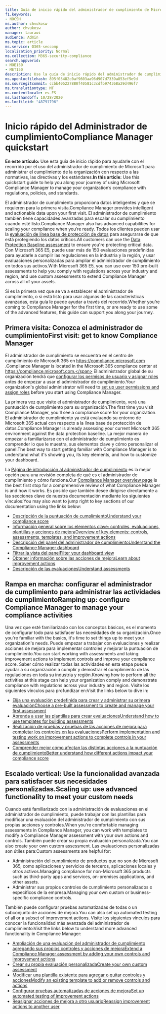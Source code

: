 ```yaml
---
title: Guía de inicio rápido del administrador de cumplimiento de Microsoft
f1.keywords:
- NOCSH
ms.author: chvukosw
author: chvukosw
manager: laurawi
audience: Admin
ms.topic: article
ms.service: O365-seccomp
localization_priority: Normal
ms.collection: M365-security-compliance
search.appverid:
- MOE150
- MET150
description: Use la guía de inicio rápido del administrador de cumplimiento para ayudarle en el recorrido de la comprensión, la configuración y el uso del administrador de cumplimiento.
ms.openlocfilehash: 895f03482c0af9603aa96d907d7339a853ef5e9d
ms.sourcegitcommit: ccbb405227880f40581c3cdfb974368a29d496f7
ms.translationtype: MT
ms.contentlocale: es-ES
ms.lasthandoff: 10/28/2020
ms.locfileid: "48791796"
---
```

# <a name="compliance-manager-quickstart"></a><span data-ttu-id="02745-103">Inicio rápido del Administrador de cumplimiento</span><span class="sxs-lookup"><span data-stu-id="02745-103">Compliance Manager quickstart</span></span>

<span data-ttu-id="02745-104">**En este artículo:** Use esta guía de inicio rápido para ayudarle con el recorrido por el uso del administrador de cumplimiento de Microsoft para administrar el cumplimiento de la organización con respecto a las normativas, las directivas y los estándares.</span><span class="sxs-lookup"><span data-stu-id="02745-104">**In this article:** Use this quickstart guide to help you along your journey of using Microsoft Compliance Manager to manage your organization’s compliance with regulations, policies, and standards.</span></span>

<span data-ttu-id="02745-105">El administrador de cumplimiento proporciona datos inteligentes y que se requieren para la primera visita.</span><span class="sxs-lookup"><span data-stu-id="02745-105">Compliance Manager provides intelligent and actionable data upon your first visit.</span></span> <span data-ttu-id="02745-106">El administrador de cumplimiento también tiene capacidades avanzadas para escalar su cumplimiento cuando esté listo.</span><span class="sxs-lookup"><span data-stu-id="02745-106">Compliance Manager also has advanced capabilities for scaling your compliance when you’re ready.</span></span> <span data-ttu-id="02745-107">Todos los clientes pueden usar la [evaluación de línea base de protección de datos](compliance-manager-assessments.md#data-protection-baseline-default-assessment) para asegurarse de que está protegiendo los datos críticos.</span><span class="sxs-lookup"><span data-stu-id="02745-107">All customers can use the [Data Protection Baseline assessment](compliance-manager-assessments.md#data-protection-baseline-default-assessment) to ensure you're protecting critical data.</span></span> <span data-ttu-id="02745-108">Con Microsoft 365 E5, puede usar más de 150 evaluaciones predefinidas para ayudarle a cumplir las regulaciones en la industria y la región, y usar evaluaciones personalizadas para ampliar el administrador de cumplimiento en todos sus activos.</span><span class="sxs-lookup"><span data-stu-id="02745-108">With Microsoft 365 E5, you can use over 150 pre-built assessments to help you comply with regulations across your industry and region, and use custom assessments to extend Compliance Manager across all of your assets.</span></span>

<span data-ttu-id="02745-109">Si es la primera vez que se va a establecer el administrador de cumplimiento, o si está listo para usar algunas de las características avanzadas, esta guía le puede ayudar a través del recorrido.</span><span class="sxs-lookup"><span data-stu-id="02745-109">Whether you’re coming to Compliance Manager for the first time, or are ready to use some of the advanced features, this guide can support you along your journey.</span></span>

## <a name="first-visit-get-to-know-compliance-manager"></a><span data-ttu-id="02745-110">Primera visita: Conozca el administrador de cumplimiento</span><span class="sxs-lookup"><span data-stu-id="02745-110">First visit: get to know Compliance Manager</span></span>

<span data-ttu-id="02745-111">El administrador de cumplimiento se encuentra en el centro de cumplimiento de Microsoft 365 en https://compliance.microsoft.com .</span><span class="sxs-lookup"><span data-stu-id="02745-111">Compliance Manager is located in the Microsoft 365 compliance center at https://compliance.microsoft.com.</span></span> <span data-ttu-id="02745-112">El administrador global de su organización tendrá que [configurar los permisos de usuario y asignar roles](compliance-manager-setup.md#set-user-permissions-and-assign-roles) antes de empezar a usar el administrador de cumplimiento.</span><span class="sxs-lookup"><span data-stu-id="02745-112">Your organization's global administrator will need to [set up user permissions and assign roles](compliance-manager-setup.md#set-user-permissions-and-assign-roles) before you start using Compliance Manager.</span></span>

<span data-ttu-id="02745-113">La primera vez que visite el administrador de cumplimiento, verá una puntuación de cumplimiento para su organización.</span><span class="sxs-lookup"><span data-stu-id="02745-113">The first time you visit Compliance Manager, you'll see a compliance score for your organization.</span></span> <span data-ttu-id="02745-114">El administrador de cumplimiento ya está evaluando su entorno de Microsoft 365 actual con respecto a la línea base de protección de datos.</span><span class="sxs-lookup"><span data-stu-id="02745-114">Compliance Manager is already assessing your current Microsoft 365 environment against the data protection baseline.</span></span> <span data-ttu-id="02745-115">La mejor manera de empezar a familiarizarse con el administrador de cumplimiento es comprender lo que le muestra, sus elementos clave y cómo personalizar el panel.</span><span class="sxs-lookup"><span data-stu-id="02745-115">The best way to start getting familiar with Compliance Manager is to understand what it's showing you, its key elements, and how to customize your dashboard.</span></span>

<span data-ttu-id="02745-116">La [Página de introducción al administrador de cumplimiento](compliance-manager.md) es la mejor opción para una revisión completa de qué es el administrador de cumplimiento y cómo funciona.</span><span class="sxs-lookup"><span data-stu-id="02745-116">Our [Compliance Manager overview page](compliance-manager.md) is the best first stop for a comprehensive review of what Compliance Manager is and how it works.</span></span> <span data-ttu-id="02745-117">Es posible que también desee dirigirse directamente a las secciones clave de nuestra documentación mediante los siguientes vínculos:</span><span class="sxs-lookup"><span data-stu-id="02745-117">You may also want to jump right to key sections of our documentation using the links below:</span></span>

- [<span data-ttu-id="02745-118">Descripción de la puntuación de cumplimiento</span><span class="sxs-lookup"><span data-stu-id="02745-118">Understand your compliance score</span></span>](compliance-manager.md#understanding-your-compliance-score)
- [<span data-ttu-id="02745-119">Información general sobre los elementos clave: controles, evaluaciones, plantillas y acciones de mejora</span><span class="sxs-lookup"><span data-stu-id="02745-119">Overview of key elements: controls, assessments, templates, and improvement actions</span></span>](compliance-manager.md#key-elements-controls-assessments-templates-improvement-actions)
- [<span data-ttu-id="02745-120">Descripción del panel del administrador de cumplimiento</span><span class="sxs-lookup"><span data-stu-id="02745-120">Understand the Compliance Manager dashboard</span></span>](compliance-manager-setup.md#understand-the-compliance-manager-dashboard)
- [<span data-ttu-id="02745-121">Filtrar la vista del panel</span><span class="sxs-lookup"><span data-stu-id="02745-121">Filter your dashboard view</span></span>](compliance-manager-setup.md#filtering-your-dashboard-view)
- [<span data-ttu-id="02745-122">Obtener información sobre las acciones de mejora</span><span class="sxs-lookup"><span data-stu-id="02745-122">Learn about improvement actions</span></span>](compliance-manager-setup.md#improvement-actions-page)
- [<span data-ttu-id="02745-123">Descripción de las evaluaciones</span><span class="sxs-lookup"><span data-stu-id="02745-123">Understand assessments</span></span>](compliance-manager.md#assessments)

## <a name="ramping-up-configure-compliance-manager-to-manage-your-compliance-activities"></a><span data-ttu-id="02745-124">Rampa en marcha: configurar el administrador de cumplimiento para administrar las actividades de cumplimiento</span><span class="sxs-lookup"><span data-stu-id="02745-124">Ramping up: configure Compliance Manager to manage your compliance activities</span></span>

<span data-ttu-id="02745-125">Una vez que esté familiarizado con los conceptos básicos, es el momento de configurar todo para satisfacer las necesidades de su organización.</span><span class="sxs-lookup"><span data-stu-id="02745-125">Once you're familiar with the basics, it's time to set things up to meet your organization's needs.</span></span> <span data-ttu-id="02745-126">Puede empezar a trabajar con evaluaciones y realizar acciones de mejora para implementar controles y mejorar la puntuación de cumplimiento.</span><span class="sxs-lookup"><span data-stu-id="02745-126">You can start working with assessments and taking improvement actions to implement controls and improve your compliance score.</span></span> <span data-ttu-id="02745-127">Saber cómo realizar todas las actividades en esta etapa puede ayudar a su organización a cumplir y demostrar el cumplimiento de las regulaciones en toda su industria y región.</span><span class="sxs-lookup"><span data-stu-id="02745-127">Knowing how to perform all the activities at this stage can help your organization comply and demonstrate compliance with regulations across your industry and region.</span></span> <span data-ttu-id="02745-128">Visite los siguientes vínculos para profundizar en:</span><span class="sxs-lookup"><span data-stu-id="02745-128">Visit the links below to dive in:</span></span>

- [<span data-ttu-id="02745-129">Elija una evaluación predefinida para crear y administrar su primera evaluación</span><span class="sxs-lookup"><span data-stu-id="02745-129">Choose a pre-built assessment to create and manage your first assessment</span></span>](compliance-manager-assessments.md)
- [<span data-ttu-id="02745-130">Aprenda a usar las plantillas para crear evaluaciones</span><span class="sxs-lookup"><span data-stu-id="02745-130">Understand how to use templates for building assessments</span></span>](compliance-manager-templates.md)
- [<span data-ttu-id="02745-131">Realización de pruebas y pruebas de las acciones de mejora para completar los controles en las evaluaciones</span><span class="sxs-lookup"><span data-stu-id="02745-131">Perform implementation and testing work on improvement actions to complete controls in your assessments</span></span>](compliance-manager-improvement-actions.md)
- [<span data-ttu-id="02745-132">Comprender mejor cómo afectan las distintas acciones a la puntuación de cumplimiento</span><span class="sxs-lookup"><span data-stu-id="02745-132">Better understand how different actions impact your compliance score</span></span>](compliance-score-calculation.md)

## <a name="scaling-up-use-advanced-functionality-to-meet-your-custom-needs"></a><span data-ttu-id="02745-133">Escalado vertical: Use la funcionalidad avanzada para satisfacer sus necesidades personalizadas.</span><span class="sxs-lookup"><span data-stu-id="02745-133">Scaling up: use advanced functionality to meet your custom needs</span></span>

<span data-ttu-id="02745-134">Cuando esté familiarizado con la administración de evaluaciones en el administrador de cumplimiento, puede trabajar con las plantillas para modificar una evaluación del administrador de cumplimiento con sus propias acciones y controles.</span><span class="sxs-lookup"><span data-stu-id="02745-134">When you're comfortable managing assessments in Compliance Manager, you can work with templates to modify a Compliance Manager assessment with your own actions and controls.</span></span> <span data-ttu-id="02745-135">También puede crear su propia evaluación personalizada.</span><span class="sxs-lookup"><span data-stu-id="02745-135">You can also create your own custom assessment.</span></span> <span data-ttu-id="02745-136">Las evaluaciones personalizadas son útiles para:</span><span class="sxs-lookup"><span data-stu-id="02745-136">Custom assessments are helpful for:</span></span>

- <span data-ttu-id="02745-137">Administración del cumplimiento de productos que no son de Microsoft 365, como aplicaciones y servicios de terceros, aplicaciones locales y otros activos.</span><span class="sxs-lookup"><span data-stu-id="02745-137">Managing compliance for non-Microsoft 365 products such as third-party apps and  services, on-premises applications, and other assets.</span></span>
- <span data-ttu-id="02745-138">Administrar sus propios controles de cumplimiento personalizados o específicos de la empresa.</span><span class="sxs-lookup"><span data-stu-id="02745-138">Managing your own custom or business-specific compliance controls.</span></span>

<span data-ttu-id="02745-139">También puede configurar pruebas automatizadas de todas o un subconjunto de acciones de mejora.</span><span class="sxs-lookup"><span data-stu-id="02745-139">You can also set up automated testing of all or a subset of improvement actions.</span></span> <span data-ttu-id="02745-140">Visite los siguientes vínculos para conocer la funcionalidad más avanzada del administrador de cumplimiento:</span><span class="sxs-lookup"><span data-stu-id="02745-140">Visit the links below to understand more advanced functionality in Compliance Manager:</span></span>

- [<span data-ttu-id="02745-141">Ampliación de una evaluación del administrador de cumplimiento agregando sus propios controles y acciones de mejora</span><span class="sxs-lookup"><span data-stu-id="02745-141">Extend a Compliance Manager assessment by adding your own controls and improvement actions</span></span>](compliance-manager-assessments.md#extend-a-pre-built-assessment)
- [<span data-ttu-id="02745-142">Crear su propia evaluación personalizada</span><span class="sxs-lookup"><span data-stu-id="02745-142">Create your own custom assessment</span></span>](compliance-manager-assessments.md#create-your-own-custom-assessment)
- [<span data-ttu-id="02745-143">Modificar una plantilla existente para agregar o quitar controles y acciones</span><span class="sxs-lookup"><span data-stu-id="02745-143">Modify an existing template to add or remove controls and actions</span></span>](compliance-manager-templates.md#modify-a-template)
- [<span data-ttu-id="02745-144">Configurar pruebas automatizadas de acciones de mejora</span><span class="sxs-lookup"><span data-stu-id="02745-144">Set up automated testing of improvement actions</span></span>](compliance-manager-setup.md#set-up-automated-testing)
- [<span data-ttu-id="02745-145">Reasignar acciones de mejora a otro usuario</span><span class="sxs-lookup"><span data-stu-id="02745-145">Reassign improvement actions to another user</span></span>](compliance-manager-setup.md#reassign-improvement-actions-to-another-user)